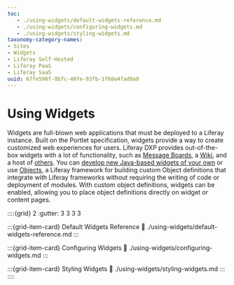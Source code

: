 ```yaml
---
toc:
   - ./using-widgets/default-widgets-reference.md
   - ./using-widgets/configuring-widgets.md
   - ./using-widgets/styling-widgets.md
taxonomy-category-names:
- Sites
- Widgets
- Liferay Self-Hosted
- Liferay PaaS
- Liferay SaaS
uuid: 67fe596f-0b7c-40fe-93fb-1f68e4fad0a0
---
```

# Using Widgets

Widgets are full-blown web applications that must be deployed to a Liferay instance. Built on the Portlet specification, widgets provide a way to create customized web experiences for users. Liferay DXP provides out-of-the-box widgets with a lot of functionality, such as [Message Boards](https://learn.liferay.com/w/dxp/collaboration-and-social/message-boards), a [Wiki](https://learn.liferay.com/w/dxp/collaboration-and-social/wiki), and a host of [others](./using-widgets/default-widgets-reference.md). You can [develop new Java-based widgets of your own](../../../liferay-development/building-applications/developing-a-java-web-application.md) or use [Objects](../../../liferay-development/objects.md), a Liferay framework for building custom Object definitions that integrate with Liferay frameworks without requiring the writing of code or deployment of modules. With custom object definitions, widgets can be enabled, allowing you to place object definitions directly on widget or content pages.

::::{grid} 2
:gutter: 3 3 3 3

:::{grid-item-card} Default Widgets Reference
:link: ./using-widgets/default-widgets-reference.md
:::

:::{grid-item-card} Configuring Widgets
:link: ./using-widgets/configuring-widgets.md
:::

:::{grid-item-card} Styling Widgets
:link: ./using-widgets/styling-widgets.md
:::
::::
